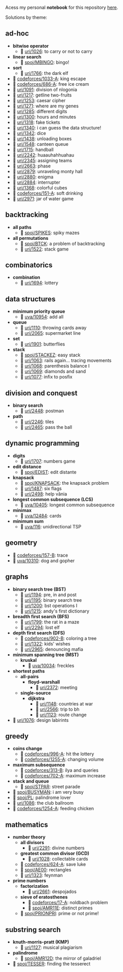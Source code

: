 Acess my personal **notebook** for this repository [here](https://www.notion.so/papaicpc/icpc-notebook-0355e05508e9470fb065801e277f0c6c).



Solutions by theme:
## ad-hoc
- **bitwise operator**
	- 📓 [uri/1026](https://github.com/brnpapa/judge-solutions/blob/master/uri/1026.cpp): to carry or not to carry
- **linear search**
	- 📓 [spoj/MBINGO](https://github.com/brnpapa/judge-solutions/blob/master/spoj/MBINGO.cpp): bingo!
- **sort**
	- 📓 [uri/1766](https://github.com/brnpapa/judge-solutions/blob/master/uri/1766.cpp): the dark elf
- 📓 [codeforces/1033-A](https://github.com/brnpapa/judge-solutions/blob/master/codeforces/1033-A.cpp): king escape
- 📓 [codeforces/686-A](https://github.com/brnpapa/judge-solutions/blob/master/codeforces/686-A.cpp): free ice cream
- 📓 [uri/1091](https://github.com/brnpapa/judge-solutions/blob/master/uri/1091.cpp): division of nlogonia
- 📓 [uri/1217](https://github.com/brnpapa/judge-solutions/blob/master/uri/1217.cpp): getline two-fruits
- 📓 [uri/1253](https://github.com/brnpapa/judge-solutions/blob/master/uri/1253.cpp): caesar cipher
- 📓 [uri/1271](https://github.com/brnpapa/judge-solutions/blob/master/uri/1271.cpp): where are my genes
- 📓 [uri/1285](https://github.com/brnpapa/judge-solutions/blob/master/uri/1285.cpp): different digits
- 📓 [uri/1300](https://github.com/brnpapa/judge-solutions/blob/master/uri/1300.cpp): hours and minutes
- 📓 [uri/1318](https://github.com/brnpapa/judge-solutions/blob/master/uri/1318.cpp): fake tickets
- 📓 [uri/1340](https://github.com/brnpapa/judge-solutions/blob/master/uri/1340.cpp): i can guess the data structure!
- 📓 [uri/1342](https://github.com/brnpapa/judge-solutions/blob/master/uri/1342.cpp): dice
- 📓 [uri/1438](https://github.com/brnpapa/judge-solutions/blob/master/uri/1438.cpp): unloading boxes
- 📓 [uri/1548](https://github.com/brnpapa/judge-solutions/blob/master/uri/1548.cpp): canteen queue
- 📓 [uri/1715](https://github.com/brnpapa/judge-solutions/blob/master/uri/1715.cpp): handball
- 📓 [uri/2242](https://github.com/brnpapa/judge-solutions/blob/master/uri/2242.cpp): huaauhahhuahau
- 📓 [uri/2345](https://github.com/brnpapa/judge-solutions/blob/master/uri/2345.cpp): assigning teams
- 📓 [uri/2663](https://github.com/brnpapa/judge-solutions/blob/master/uri/2663.cpp): phase
- 📓 [uri/2879](https://github.com/brnpapa/judge-solutions/blob/master/uri/2879.cpp): unraveling monty hall
- 📓 [uri/2880](https://github.com/brnpapa/judge-solutions/blob/master/uri/2880.cpp): enigma
- 📓 [uri/2884](https://github.com/brnpapa/judge-solutions/blob/master/uri/2884.cpp): interrupter
- 📕 [uri/1368](https://github.com/brnpapa/judge-solutions/blob/master/uri/1368.cpp): colorful cubes
- 📗 [codeforces/151-A](https://github.com/brnpapa/judge-solutions/blob/master/codeforces/151-A.cpp): soft drinking
- 📙 [uri/2971](https://github.com/brnpapa/judge-solutions/blob/master/uri/2971.cpp): jar of water game
## backtracking
- **all paths**
	- 📓 [spoj/SPIKES](https://github.com/brnpapa/judge-solutions/blob/master/spoj/SPIKES.cpp): spiky mazes
- **all permutations**
	- 📓 [spoj/BTCK](https://github.com/brnpapa/judge-solutions/blob/master/spoj/BTCK.cpp): a problem of backtracking
	- 📓 [uri/1522](https://github.com/brnpapa/judge-solutions/blob/master/uri/1522.cpp): stack game
## combinatorics
- **combination**
	- 📓 [uri/1694](https://github.com/brnpapa/judge-solutions/blob/master/uri/1694.cpp): lottery
## data structures
- **minimum priority queue**
	- 📓 [uva/10954](https://github.com/brnpapa/judge-solutions/blob/master/uva/10954.cpp): add all
- **queue**
	- 📓 [uri/1110](https://github.com/brnpapa/judge-solutions/blob/master/uri/1110.cpp): throwing cards away
	- 📓 [uri/2065](https://github.com/brnpapa/judge-solutions/blob/master/uri/2065.cpp): supermarket line
- **set**
	- 📓 [uri/1901](https://github.com/brnpapa/judge-solutions/blob/master/uri/1901.cpp): butterflies
- **stack**
	- 📓 [spoj/STACKEZ](https://github.com/brnpapa/judge-solutions/blob/master/spoj/STACKEZ.cpp): easy stack
	- 📓 [uri/1063](https://github.com/brnpapa/judge-solutions/blob/master/uri/1063.cpp): rails again... tracing movements
	- 📓 [uri/1068](https://github.com/brnpapa/judge-solutions/blob/master/uri/1068.cpp): parenthesis balance I
	- 📓 [uri/1069](https://github.com/brnpapa/judge-solutions/blob/master/uri/1069.cpp): diamonds and sand
	- 📓 [uri/1077](https://github.com/brnpapa/judge-solutions/blob/master/uri/1077.cpp): infix to posfix
## division and conquest
- **binary search**
	- 📓 [uri/2448](https://github.com/brnpapa/judge-solutions/blob/master/uri/2448.cpp): postman
- **path**
	- 📓 [uri/2246](https://github.com/brnpapa/judge-solutions/blob/master/uri/2246.cpp): tiles
	- 📓 [uri/2465](https://github.com/brnpapa/judge-solutions/blob/master/uri/2465.cpp): pass the ball
## dynamic programming
- **digits**
	- 📓 [uri/1707](https://github.com/brnpapa/judge-solutions/blob/master/uri/1707.cpp): numbers game
- **edit distance**
	- 📓 [spoj/EDIST](https://github.com/brnpapa/judge-solutions/blob/master/spoj/EDIST.cpp): edit distante
- **knapsack**
	- 📓 [spoj/KNAPSACK](https://github.com/brnpapa/judge-solutions/blob/master/spoj/KNAPSACK.cpp): the knapsack problem
	- 📓 [uri/1487](https://github.com/brnpapa/judge-solutions/blob/master/uri/1487.cpp): six flags
	- 📓 [uri/2498](https://github.com/brnpapa/judge-solutions/blob/master/uri/2498.cpp): help vânia
- **longest common subsequence (LCS)**
	- 📓 [uva/10405](https://github.com/brnpapa/judge-solutions/blob/master/uva/10405.cpp): longest common subsequence
- **minimax**
	- 📓 [uva/12484](https://github.com/brnpapa/judge-solutions/blob/master/uva/12484.cpp): cards
- **minimum sum**
	- 📓 [uva/116](https://github.com/brnpapa/judge-solutions/blob/master/uva/116.cpp): unidirectional TSP
## geometry
- 📓 [codeforces/157-B](https://github.com/brnpapa/judge-solutions/blob/master/codeforces/157-B.cpp): trace
- 📓 [uva/10310](https://github.com/brnpapa/judge-solutions/blob/master/uva/10310.cpp): dog and gopher
## graphs
- **binary search tree (BST)**
	- 📓 [uri/1194](https://github.com/brnpapa/judge-solutions/blob/master/uri/1194.cpp): pre, in and post
	- 📓 [uri/1195](https://github.com/brnpapa/judge-solutions/blob/master/uri/1195.cpp): binary search tree
	- 📓 [uri/1200](https://github.com/brnpapa/judge-solutions/blob/master/uri/1200.cpp): bst operations I
	- 📓 [uri/1215](https://github.com/brnpapa/judge-solutions/blob/master/uri/1215.cpp): andy's first dictionary
- **breadth first search (BFS)**
	- 📓 [uri/1799](https://github.com/brnpapa/judge-solutions/blob/master/uri/1799.cpp): the rat in a maze
	- 📓 [uri/2294](https://github.com/brnpapa/judge-solutions/blob/master/uri/2294.cpp): lost elf
- **depth first search (DFS)**
	- 📓 [codeforces/902-B](https://github.com/brnpapa/judge-solutions/blob/master/codeforces/902-B.cpp): coloring a tree
	- 📓 [uri/1322](https://github.com/brnpapa/judge-solutions/blob/master/uri/1322.cpp): kids' wishes
	- 📙 [uri/2965](https://github.com/brnpapa/judge-solutions/blob/master/uri/2965.cpp): denouncing mafia
- **minimum spanning tree (MST)**
	- **kruskal**
		- 📗 [uva/10034](https://github.com/brnpapa/judge-solutions/blob/master/uva/10034.cpp): freckles
- **shortest paths**
	- **all-pairs**
		- **floyd-warshall**
			- 📗 [uri/2372](https://github.com/brnpapa/judge-solutions/blob/master/uri/2372.cpp): meeting
	- **single-source**
		- **dijkstra**
			- 📓 [uri/1148](https://github.com/brnpapa/judge-solutions/blob/master/uri/1148.cpp): countries at war
			- 📓 [uri/2566](https://github.com/brnpapa/judge-solutions/blob/master/uri/2566.cpp): trip to bh
			- 📙 [uri/1123](https://github.com/brnpapa/judge-solutions/blob/master/uri/1123.cpp): route change
- 📓 [uri/1076](https://github.com/brnpapa/judge-solutions/blob/master/uri/1076.cpp): design labirints
## greedy
- **coins change**
	- 📓 [codeforces/996-A](https://github.com/brnpapa/judge-solutions/blob/master/codeforces/996-A.cpp): hit the lottery
	- 📗 [codeforces/1255-A](https://github.com/brnpapa/judge-solutions/blob/master/codeforces/1255-A.cpp): changing volume
- **maximum subsequence**
	- 📓 [codeforces/313-B](https://github.com/brnpapa/judge-solutions/blob/master/codeforces/313-B.cpp): ilya and queries
	- 📓 [codeforces/702-A](https://github.com/brnpapa/judge-solutions/blob/master/codeforces/702-A.cpp): maximum increase
- **stack and queue**
	- 📓 [spoj/STPAR](https://github.com/brnpapa/judge-solutions/blob/master/spoj/STPAR.cpp): street parade
- 📓 [spoj/BUSYMAN](https://github.com/brnpapa/judge-solutions/blob/master/spoj/BUSYMAN.cpp): i am very busy
- 📓 [spoj/PL](https://github.com/brnpapa/judge-solutions/blob/master/spoj/PL.cpp): palindrome lover
- 📓 [uri/1086](https://github.com/brnpapa/judge-solutions/blob/master/uri/1086.cpp): the club ballroom
- 📙 [codeforces/1254-A](https://github.com/brnpapa/judge-solutions/blob/master/codeforces/1254-A.cpp): feeding chicken
## mathematics
- **number theory**
	- **all divisors**
		- 📓 [uri/2291](https://github.com/brnpapa/judge-solutions/blob/master/uri/2291.cpp): divine numbers
	- **greatest common divisor (GCD)**
		- 📓 [uri/1028](https://github.com/brnpapa/judge-solutions/blob/master/uri/1028.cpp): collectable cards
	- 📓 [codeforces/624-A](https://github.com/brnpapa/judge-solutions/blob/master/codeforces/624-A.cpp): save luke
	- 📓 [spoj/AE00](https://github.com/brnpapa/judge-solutions/blob/master/spoj/AE00.cpp): rectangles
	- 📓 [uri/1323](https://github.com/brnpapa/judge-solutions/blob/master/uri/1323.cpp): feynman
- **prime numbers**
	- **factorization**
		- 📓 [uri/2661](https://github.com/brnpapa/judge-solutions/blob/master/uri/2661.cpp): despojados
	- **sieve of eratosthenes**
		- 📓 [codeforces/17-A](https://github.com/brnpapa/judge-solutions/blob/master/codeforces/17-A.cpp): noldbach problem
		- 📓 [spoj/AMR11E](https://github.com/brnpapa/judge-solutions/blob/master/spoj/AMR11E.cpp): distinct primes
	- 📓 [spoj/PRIONPRI](https://github.com/brnpapa/judge-solutions/blob/master/spoj/PRIONPRI.cpp): prime or not prime!
## substring search
- **knuth-morris-pratt (KMP)**
	- 📓 [uri/1127](https://github.com/brnpapa/judge-solutions/blob/master/uri/1127.cpp): musical plagiarism
- **palindrome**
	- 📓 [spoj/AMR12D](https://github.com/brnpapa/judge-solutions/blob/master/spoj/AMR12D.cpp): the mirror of galadriel
- 📓 [spoj/TESSER](https://github.com/brnpapa/judge-solutions/blob/master/spoj/TESSER.cpp): finding the tesserect
